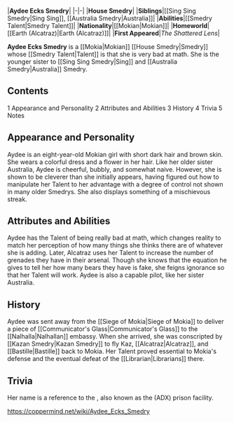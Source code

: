 |**Aydee Ecks Smedry**|
|-|-|
|**House Smedry**|
|**Siblings**|[[Sing Sing Smedry\|Sing Sing]], [[Australia Smedry\|Australia]]|
|**Abilities**|[[Smedry Talent\|Smedry Talent]]|
|**Nationality**|[[Mokian\|Mokian]]|
|**Homeworld**|[[Earth (Alcatraz)\|Earth (Alcatraz)]]|
|**First Appeared**|*The Shattered Lens*|

**Aydee Ecks Smedry** is a [[Mokia\|Mokian]] [[House Smedry\|Smedry]] whose [[Smedry Talent\|Talent]] is that she is very bad at math. She is the younger sister to [[Sing Sing Smedry\|Sing]] and [[Australia Smedry\|Australia]] Smedry.

## Contents

1 Appearance and Personality
2 Attributes and Abilities
3 History
4 Trivia
5 Notes


## Appearance and Personality
Aydee is an eight-year-old Mokian girl with short dark hair and brown skin. She wears a colorful dress and a flower in her hair.
Like her older sister Australia, Aydee is cheerful, bubbly, and somewhat naive. However, she is shown to be cleverer than she initially appears, having figured out how to manipulate her Talent to her advantage with a degree of control not shown in many older Smedrys. She also displays something of a mischievous streak.

## Attributes and Abilities
Aydee has the Talent of being really bad at math, which changes reality to match her perception of how many things she thinks there are of whatever she is adding.
Later, Alcatraz uses her Talent to increase the number of  grenades they have in their arsenal. Though she knows that the equation he gives to tell her how many bears they have is fake, she feigns ignorance so that her Talent will work.
Aydee is also a capable pilot, like her sister Australia.

## History
Aydee was sent away from the [[Siege of Mokia\|Siege of Mokia]] to deliver a piece of [[Communicator's Glass\|Communicator's Glass]] to the [[Nalhalla\|Nalhallan]] embassy. When she arrived, she was conscripted by [[Kazan Smedry\|Kazan Smedry]] to fly Kaz, [[Alcatraz\|Alcatraz]], and [[Bastille\|Bastille]] back to Mokia. Her Talent proved essential to Mokia's defense and the eventual defeat of the [[Librarian\|Librarians]] there.

## Trivia
Her name is a reference to the , also known as the (ADX) prison facility.


https://coppermind.net/wiki/Aydee_Ecks_Smedry